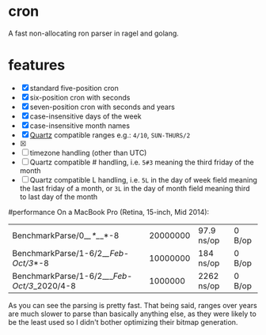 # cron
A fast non-allocating ron parser in ragel and golang.


# features
- [x] standard five-position cron
- [x] six-position cron with seconds
- [x] seven-position cron with seconds and years
- [x] case-insensitive days of the week
- [x] case-insensitive month names
- [x] [Quartz](http://www.quartz-scheduler.org) compatible ranges e.g.: `4/10`, `SUN-THURS/2`
- [x] 
- [ ] timezone handling (other than UTC)
- [ ] Quartz compatible # handling, i.e. `5#3` meaning the third friday of the month
- [ ] Quartz compatible L handling, i.e. `5L` in the day of week field meaning the last friday of a month, or `3L` in the day of month field meaning third to last day of the month

#performance
On a MacBook Pro (Retina, 15-inch, Mid 2014):

| | | | |
|-|-|-|-|
| BenchmarkParse/0_*_*_*_*_*_*-8 | 20000000 |  97.9 ns/op |  0 B/op | 0 allocs/op |
| BenchmarkParse/1-6/2_*_*_*_Feb-Oct/3_*_*-8 | 10000000 |  184  ns/op |  0 B/op | 0 allocs/op |
| BenchmarkParse/1-6/2_*_*_*_Feb-Oct/3_*_2020/4-8 |  1000000 |  2262 ns/op |  0 B/op | 0 allocs/op |

As you can see the parsing is pretty fast.  That being said, ranges over years are much slower to parse than basically anything else, as they were likely to be the least used so I didn't bother optimizing their bitmap generation.
